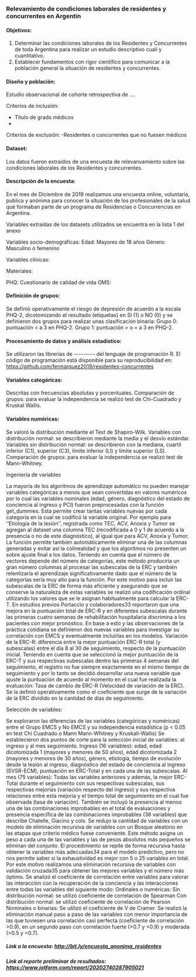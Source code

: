 ### Relevamiento de condiciones laborales de residentes y concurrentes en Argentin

#### Objetivos:
1. Determinar las condiciones laborales de los Residentes y Concurrentes de toda Argentina para realizar un estudio descriptivo cuali y cuantitativo.
2. Establecer fundamentos con rigor científico para comunicar a la población general la situación de residentes y concurrentes.

#### Diseño y población: 

Estudio observacional de cohorte retrospectiva de ....

Criterios de inclusión: 
- Titulo de grado médicos
-

Criterios de exclusión:
-Residentes o concurrentes que no fuesen médicos

#### Dataset: 

Los datos fueron extraídos de una encuesta de relevanvamiento sobre las condiciones laborales de los Residentes y concurrentes.

#### Descripción de la encuesta: 
En el mes de Diciembre de 2019 realizamos una encuesta online, voluntaria, publica y anónima para conocer la situación de los profesionales de la salud que formaban parte de un programa de Residencias o Concurrencias en Argentina.

Variables extraídas de los datasets utilizados se encuentra en la lista 1 del anexo

Variables socio-demográficas:
Edad: Mayores de 18 años
Género: Masculino o femenino

Variables clínicas:

Materiales:

PHQ: 
Cuestionario de calidad de vida OMS:

#### Definición de grupos:

Se definió operativamente el riesgo de depresión de acuerdo a la escala PHQ-2, dicotomizando el resultado (etiquetas) en SI (1) o NO (0) y se definieron dos grupos para realizar unas clasificación binaria:
Grupo 0: puntuación < a 3 en PHQ-2.
Grupo 1: puntuación > o = a 3 en PHQ-2.

#### Procesamiento de datos y análisis estadístico: 

Se utilizaron las librerías de --------- del lenguaje de programación R. El código de programación está disponible para su reproducibilidad en: https://github.com/fermarquez2019/residentes-concurrentes

#### Variables categóricas: 
Descritas con frecuencias absolutas y porcentuales. 
Comparación de grupos: para evaluar la independencia se realizó test de Chi-Cuadrado y Kruskal Wallis.

#### Variables numéricas: 
Se valoró la distribución mediante el Test de Shapiro-Wilk. 
Variables con distribución normal: se describieron mediante la media y el desvío estándar.
Variables sin distribución normal: se describieron con la mediana, cuartil inferior (C1), superior (C3), límite inferior (LI) y límite superior (LS).
Comparación de grupos: para evaluar la independencia se realizó test de Mann-Whitney.

Ingeniería de variables

La mayoría de los algoritmos de aprendizaje automático no pueden manejar variables categóricas a menos que sean convertidas en valores numéricos por lo cual las variables nominales (edad, género, diagnóstico del estado de conciencia al ingreso y PCI) fueron preprocesadas con la función get_dummies. Esta permite crear tantas variables nuevas por cada categoría en la cual se codificó la variable original. Por ejemplo para ‘‘Etiología de la lesión’’, registrada como TEC, ACV, Anoxia y Tumor se agregan al dataset una columna TEC (recodificada a 0 y 1 de acuerdo a la presencia o no de este diagnóstico), al igual que para ACV, Anoxia y Tumor. La función permite también automáticamente eliminar una de las columnas generadas y evitar así la colinealidad y que los algoritmos no presenten un sobre ajuste final a los datos. 
Teniendo en cuenta que el número de vectores depende del número de categorías, este método produciría un gran número columnas al procesar las subescalas de la ERC y también relentizaría el aprendizaje significativamente dado que el número de la categorías sería muy alto para la función. Por este motivo para incluir las subescalas de la ERC de forma más eficiente y asegurando que se conserve la naturaleza de estas variables se realizó una codificación ordinal utilizando los valores que se le asignan habitualmente para calcular la ERC-T. 
En estudios previos Portaccio y colaboradores33 reportaron que una mejora en la puntuación total de ERC-R y en diferentes subescalas durante las primeras cuatro semanas de rehabilitación hospitalaria discrimina a los pacientes con mejor pronóstico. En base a esto y las observaciones de la práctica cotidiana se definieron dos nuevas variables para investigar su correlación con EMCS y eventualmente incluirlas en los modelos. 
Variación de la ERC-R: diferencia entre la mejor puntuación ERC-R total (y subescalas) entre el día 8 al 30 de seguimiento, respecto de la puntuación inicial.
Teniendo en cuenta que se seleccionó la mejor puntuación de la ERC-T y sus respectivas subescalas dentro las primeras 4 semanas del seguimiento, el registro no fue siempre exactamente en el mismo tiempo de seguimiento y por lo tanto se decidió desarrollar una nueva variable que ajuste la puntuación de acuerdo al momento en el cual fue realizada la evaluación: 
Tasa de cambio de ERC-R (Velocidad de variación de la ERC). Se la definió operativamente como el coeficiente que surge de la variación de la ERC dividido en la cantidad de días de seguimiento.

Selección de variables:

Se exploraron las diferencias de las variables (categóricas y numéricas) entre el Grupo EMCS y No EMCS y su independencia estadística (p < 0.05 en test Chi Cuadrado o Mann Mann-Whitney y Kruskall-Wallis)
Se establecieron dos puntos de corte para la selección inicial de variables: al ingreso y al mes seguimiento.
Ingreso (16 variables): edad, edad dicotomizada 1 (mayores y menores de 50 años), edad dicotomizada 2 (mayores y menores de 30 años),  género, etiología, tiempo de evolución desde la lesión al ingreso, diagnóstico del estado de conciencia al ingreso (SVSR-ECM), puntuación en ERC-Total y en cada una de las subescalas.
Al mes (75 variables): Todas las variables anteriores y además, la mejor ERC-Total durante el seguimiento con sus respectivas subescalas, sus respectivas mejorías (variación respecto del ingreso) y sus respectiva relaciones entre esta mejoría y el tiempo total de seguimiento en el cual fue observada (tasa de variación). También se incluyó la presencia al menos una de las combinaciones improbables en el total de evaluaciones y presencia específica de las combinaciones improbables (36 variables) que describe Chatelle, Giacino y cols.
Se redujo la cantidad de variables con un modelo de eliminación recursiva de variables con un Bosque aleatorio en las etapas que criterio médico fuese conveniente. Este método asigna un peso a cada una de las variables y las de pesos absolutos más pequeños se eliminan del conjunto. El procedimiento se repite de forma recursiva hasta obtener la variables más adecuadas34 para el modelo predictivo, pero no nos permite saber si la exhaustividad es mejor con 5 o 25 variables en total. Por este motivo realizamos una eliminación recursiva de variables con validación cruzada35 para obtener las mejores variables y el número más óptimo.
Se analizó el coeficiente de correlación entre variables para valorar las interacción con la recuperación de la conciencia y las interacciones entre todas las variables del siguiente modo:
Ordinales o numéricas:
Sin distribución normal: se utilizó coeficiente de correlación de Spearman
Con distribución normal: se utilizó coeficiente de correlación de Pearson
Nominales o binarias: Se utilizó el coeficiente de V de Cramer.
Se realizó la eliminación manual paso a paso de las variables con menor importancia de las que tuviesen una correlación casi perfecta (coeficiente de correlación >0.9), en un segundo paso con correlación fuerte (>0.7 y <0.9) y moderada (>0.5 y <0.7). 


##### Link a la encuesta: http://bit.ly/encuesta_anonima_residentes

##### Link al reporte preliminar de resultados: https://www.jotform.com/report/20202740287905021
